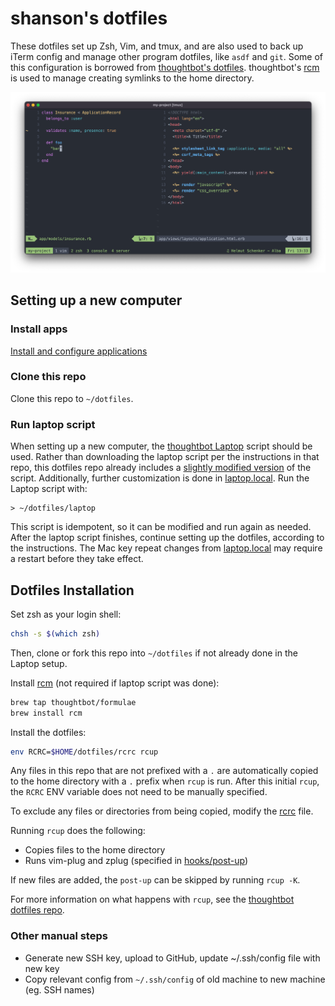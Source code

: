 # shanson's dotfiles

These dotfiles set up Zsh, Vim, and tmux, and are also used to back up iTerm
config and manage other program dotfiles, like `asdf` and `git`. Some of this
configuration is borrowed from [thoughtbot's dotfiles][thoughtfiles].
thoughtbot's [rcm][rcm] is used to manage creating symlinks to the home
directory.

![Terminal Screenshot](iterm/screenshot.png)

## Setting up a new computer

### Install apps

[Install and configure applications](./docs/applications.md)

### Clone this repo

Clone this repo to `~/dotfiles`.

### Run laptop script

When setting up a new computer, the [thoughtbot
Laptop](https://github.com/thoughtbot/laptop) script should be used. Rather than downloading the laptop script per the instructions in that repo, this dotfiles repo
already includes a [slightly modified version](laptop) of the script. Additionally, further customization is done in [laptop.local](laptop.local). Run the Laptop script with:

```
> ~/dotfiles/laptop
```

This script is idempotent, so it can be modified and run again as needed. After the laptop script finishes, continue setting up the dotfiles, according to the instructions. The Mac key repeat changes from [laptop.local](laptop.local) may require a restart before they take effect.

## Dotfiles Installation

Set zsh as your login shell:

```bash
chsh -s $(which zsh)
```

Then, clone or fork this repo into `~/dotfiles` if not already done in the Laptop setup.

Install [rcm][rcm] (not required if laptop script was done):

```bash
brew tap thoughtbot/formulae
brew install rcm
```

Install the dotfiles:

```bash
env RCRC=$HOME/dotfiles/rcrc rcup
```

Any files in this repo that are not prefixed with a `.` are automatically copied
to the home directory with a `.` prefix when `rcup` is run. After this initial `rcup`, the `RCRC`
ENV variable does not need to be manually specified.

To exclude any files or directories from being copied, modify the [rcrc](rcrc) file.

Running `rcup` does the following:

* Copies files to the home directory
* Runs vim-plug and zplug (specified in [hooks/post-up]())

If new files are added, the `post-up` can be skipped by running `rcup -K`.

For more information on what happens with `rcup`, see the [thoughtbot dotfiles
repo][thoughtfiles].

### Other manual steps

* Generate new SSH key, upload to GitHub, update ~/.ssh/config file with new key
* Copy relevant config from `~/.ssh/config` of old machine to new machine (eg.
  SSH names)

[thoughtfiles]: https://github.com/thoughtbot/dotfiles
[rcm]: https://github.com/thoughtbot/rcm
